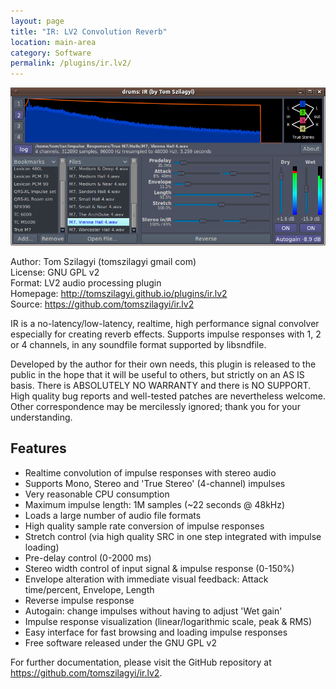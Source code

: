 ```yaml
---
layout: page
title: "IR: LV2 Convolution Reverb"
location: main-area
category: Software
permalink: /plugins/ir.lv2/
---
```


![Screenshot](/images/ir.lv2/sshot.png)

Author: Tom Szilagyi (tomszilagyi gmail com)  
License: GNU GPL v2  
Format: LV2 audio processing plugin  
Homepage: <http://tomszilagyi.github.io/plugins/ir.lv2>  
Source: <https://github.com/tomszilagyi/ir.lv2>


IR is a no-latency/low-latency, realtime, high performance signal
convolver especially for creating reverb effects. Supports impulse
responses with 1, 2 or 4 channels, in any soundfile format supported
by libsndfile.

Developed by the author for their own needs, this plugin is released
to the public in the hope that it will be useful to others, but
strictly on an AS IS basis. There is ABSOLUTELY NO WARRANTY and there
is NO SUPPORT. High quality bug reports and well-tested patches are
nevertheless welcome. Other correspondence may be mercilessly ignored;
thank you for your understanding.


Features
--------

* Realtime convolution of impulse responses with stereo audio
* Supports Mono, Stereo and 'True Stereo' (4-channel) impulses
* Very reasonable CPU consumption
* Maximum impulse length: 1M samples (~22 seconds @ 48kHz)
* Loads a large number of audio file formats
* High quality sample rate conversion of impulse responses
* Stretch control (via high quality SRC in one step integrated with impulse loading)
* Pre-delay control (0-2000 ms)
* Stereo width control of input signal & impulse response (0-150%)
* Envelope alteration with immediate visual feedback:
  Attack time/percent, Envelope, Length
* Reverse impulse response
* Autogain: change impulses without having to adjust 'Wet gain'
* Impulse response visualization (linear/logarithmic scale, peak & RMS)
* Easy interface for fast browsing and loading impulse responses
* Free software released under the GNU GPL v2

For further documentation, please visit the GitHub repository at
<https://github.com/tomszilagyi/ir.lv2>.
